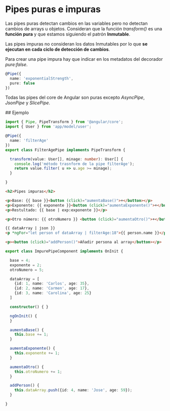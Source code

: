 # Pipes puras e impuras

Las pipes puras detectan cambios en las variables pero no detectan cambios  de arrays u objetos. Consideran que la función *transform()* es una **función pura** y que estamos siguiendo el patrón **Inmutable**.

Las pipes impuras no consideran los datos Inmutables por lo que **se ejecutan en cada ciclo de detección de cambios**.

Para crear una pipe impura hay que indicar en los metadatos del decorador *pure:false*.

```typescript
@Pipe({
  name: 'exponentialStrength',
  pure: false
})
```

Todas las pipes del core de Angular son puras excepto *AsyncPipe*, *JsonPipe* y *SlicePipe*. 

## Ejemplo

```ts
import { Pipe, PipeTransform } from '@angular/core';
import { User } from 'app/model/user';

@Pipe({
  name: 'filterAge'
})
export class FilterAgePipe implements PipeTransform {

  transform(value: User[], minage: number): User[] {
    console.log('método trasnform de la pipe filterAge');
    return value.filter( u => u.age >= minage);
  }

}
```

```html
<h2>Pipes impuras</h2>

<p>Base: {{ base }}<button (click)="aumentaBase()">+</button></p>
<p>Exponente: {{ exponente }}<button (click)="aumentaExponente()">+</button></p>
<p>Restultado: {{ base | exp:exponente }}</p>

<p>Otro número: {{ otroNumero }} <button (click)="aumentaOtro()">+</button></p>

{{ dataArray | json }}
<p *ngFor="let person of dataArray | filterAge:18">{{ person.name }}</p>

<p><button (click)="addPerson()">Añadir persona al array</button></p>
```

```ts
export class ImpurePipeComponent implements OnInit {

  base = 4;
  exponente = 2;
  otroNumero = 5;

  dataArray = [
    {id: 1, name: 'Carlos', age: 35},
    {id: 2, name: 'Carmen', age: 17},
    {id: 3, name: 'Carolina', age: 25}
  ]

  constructor() { }

  ngOnInit() {
  }

  aumentaBase() {
    this.base += 1;
  }

  aumentaExponente() {
    this.exponente += 1;
  }

  aumentaOtro() {
    this.otroNumero += 1;
  }

  addPerson() {
    this.dataArray.push({id: 4, name: 'Jose', age: 59});
  }

}
```
